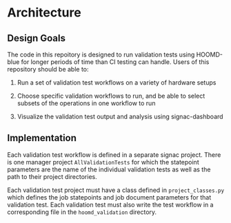 # Architecture

## Design Goals

The code in this repoitory is designed to run validation tests using HOOMD-blue
for longer periods of time than CI testing can handle. Users of this repository
should be able to:

1. Run a set of validation test workflows on a variety of hardware setups

2. Choose specific validation workflows to run, and be able to select subsets of
the operations in one workflow to run

3. Visualize the validation test output and analysis using signac-dashboard

## Implementation

Each validation test workflow is defined in a separate signac project. There is
one manager project `AllValidationTests` for which the statepoint parameters are
the name of the individual validation tests as well as the path to their project
directories.

Each validation test project must have a class defined in `project_classes.py`
which defines the job statepoints and job document parameters for that
validation test. Each validation test must also write the test workflow in a
corresponding file in the `hoomd_validation` directory.

